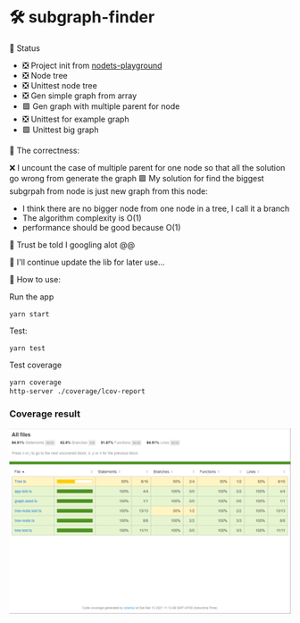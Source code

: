 # 🛠 subgraph-finder
🚢 Status
- ❎ Project init from [nodets-playground](https://github.com/vub/nodets-playground)
- ❎ Node tree
- ❎ Unittest node tree
- ❎ Gen simple graph from array
- 🟩 Gen graph with multiple parent for node 
- ❎ Unittest for example graph
- 🟩 Unittest big graph


🍳 The correctness:

❌ I uncount the case of multiple parent for one node so that all the solution go wrong from generate the graph
🟩 My solution for find the biggest subgrpah from node is just new graph from this node:
  - I think there are no bigger node from one node in a tree, I call it a branch
  - The algorithm complexity is O(1)
  - performance should be good because O(1)

🍖 Trust be told I googling alot @@

🚦 I'll continue update the lib for later use...

🍜 How to use:

Run the app
```
yarn start
```

Test:
```
yarn test
```

Test coverage
```
yarn coverage
http-server ./coverage/lcov-report
```

### Coverage result
![coverage](./coverage.png)
